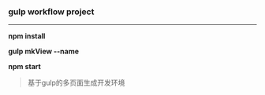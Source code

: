 ### gulp workflow project
***
**npm install**

**gulp mkView --name**

**npm start**

> 基于gulp的多页面生成开发环境
